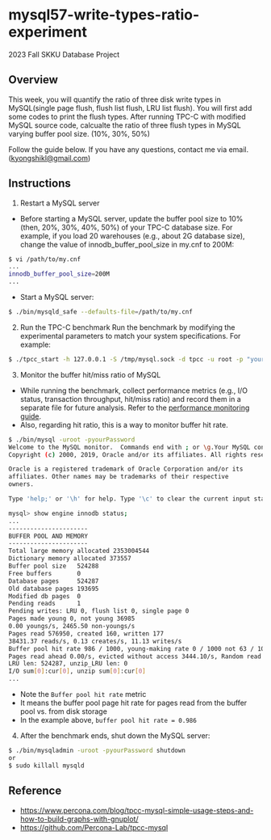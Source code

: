 # mysql57-write-types-ratio-experiment


2023 Fall SKKU Database Project

## Overview
This week, you will quantify the ratio of three disk write types in MySQL(single page flush, flush list flush, LRU list flush). You will first add some codes to print the flush types. After running TPC-C with modified MySQL source code, calcualte the ratio of three flush types in MySQL varying buffer pool size. (10%, 30%, 50%)

Follow the guide below. If you have any questions, contact me via email. (kyongshikl@gmail.com)


## Instructions


1. Restart a MySQL server
- Before starting a MySQL server, update the buffer pool size to 10% (then, 20%, 30%, 40%, 50%) of your TPC-C database size. For example, if you load 20 warehouses (e.g., about 2G database size), change the value of innodb_buffer_pool_size in my.cnf to 200M:
```bash
$ vi /path/to/my.cnf
...
innodb_buffer_pool_size=200M
...
```

- Start a MySQL server:
```bash
$ ./bin/mysqld_safe --defaults-file=/path/to/my.cnf
```

2. Run the TPC-C benchmark
Run the benchmark by modifying the experimental parameters to match your system specifications. For example:
```bash
$ ./tpcc_start -h 127.0.0.1 -S /tmp/mysql.sock -d tpcc -u root -p "yourPassword" -w 20 -c 8 -r 10 -l 1200 | tee tpcc-result.txt
```

3. Monitor the buffer hit/miss ratio of MySQL
- While running the benchmark, collect performance metrics (e.g., I/O status, transaction throughput, hit/miss ratio) and record them in a separate file for future analysis. Refer to the [performance monitoring guide](https://github.com/LeeBohyun/SWE3033-S2023/blob/main/week1/reference/performance-analysis-guide.md).
- Also, regarding hit ratio, this is a way to monitor buffer hit rate.
```bash
$ ./bin/mysql -uroot -pyourPassword
Welcome to the MySQL monitor.  Commands end with ; or \g.Your MySQL connection id is 8Server version: 8.0.15 Source distribution
Copyright (c) 2000, 2019, Oracle and/or its affiliates. All rights reserved.

Oracle is a registered trademark of Oracle Corporation and/or its
affiliates. Other names may be trademarks of their respective
owners.

Type 'help;' or '\h' for help. Type '\c' to clear the current input statement.

mysql> show engine innodb status;
...
----------------------
BUFFER POOL AND MEMORY
----------------------
Total large memory allocated 2353004544
Dictionary memory allocated 373557
Buffer pool size   524288
Free buffers       0
Database pages     524287
Old database pages 193695
Modified db pages  0
Pending reads      1
Pending writes: LRU 0, flush list 0, single page 0
Pages made young 0, not young 36985
0.00 youngs/s, 2465.50 non-youngs/s
Pages read 576950, created 160, written 177
38431.37 reads/s, 0.13 creates/s, 11.13 writes/s
Buffer pool hit rate 986 / 1000, young-making rate 0 / 1000 not 63 / 1000
Pages read ahead 0.00/s, evicted without access 3444.10/s, Random read ahead 0.00/s
LRU len: 524287, unzip_LRU len: 0
I/O sum[0]:cur[0], unzip sum[0]:cur[0]
...
```
- Note the ``Buffer pool hit rate`` metric
- It means the buffer pool page hit rate for pages read from the buffer pool vs. from disk storage
- In the example above, ``buffer pool hit rate = 0.986``


4. After the benchmark ends, shut down the MySQL server:
```bash
$ ./bin/mysqladmin -uroot -pyourPassword shutdown
or
$ sudo killall mysqld
```

## Reference
- https://www.percona.com/blog/tpcc-mysql-simple-usage-steps-and-how-to-build-graphs-with-gnuplot/
- https://github.com/Percona-Lab/tpcc-mysql
